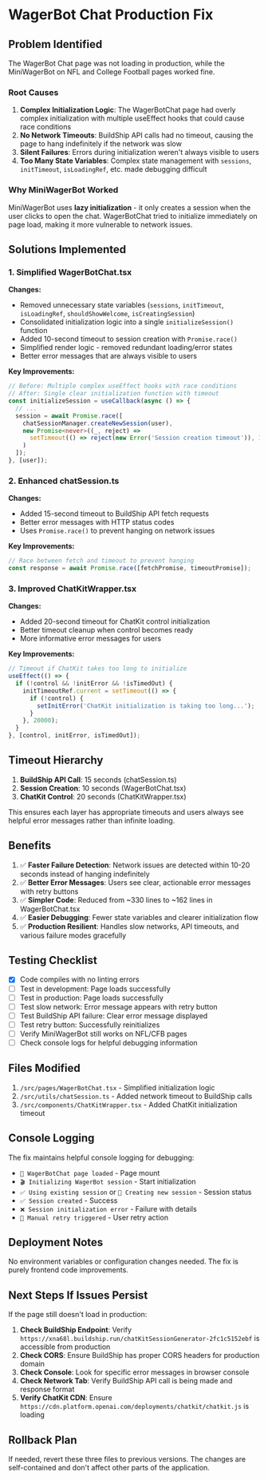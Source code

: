 # WagerBot Chat Production Fix

## Problem Identified

The WagerBot Chat page was not loading in production, while the MiniWagerBot on NFL and College Football pages worked fine.

### Root Causes

1. **Complex Initialization Logic**: The WagerBotChat page had overly complex initialization with multiple useEffect hooks that could cause race conditions
2. **No Network Timeouts**: BuildShip API calls had no timeout, causing the page to hang indefinitely if the network was slow
3. **Silent Failures**: Errors during initialization weren't always visible to users
4. **Too Many State Variables**: Complex state management with `sessions`, `initTimeout`, `isLoadingRef`, etc. made debugging difficult

### Why MiniWagerBot Worked

MiniWagerBot uses **lazy initialization** - it only creates a session when the user clicks to open the chat. WagerBotChat tried to initialize immediately on page load, making it more vulnerable to network issues.

## Solutions Implemented

### 1. Simplified WagerBotChat.tsx

**Changes:**
- Removed unnecessary state variables (`sessions`, `initTimeout`, `isLoadingRef`, `shouldShowWelcome`, `isCreatingSession`)
- Consolidated initialization logic into a single `initializeSession()` function
- Added 10-second timeout to session creation with `Promise.race()`
- Simplified render logic - removed redundant loading/error states
- Better error messages that are always visible to users

**Key Improvements:**
```typescript
// Before: Multiple complex useEffect hooks with race conditions
// After: Single clear initialization function with timeout
const initializeSession = useCallback(async () => {
  // ...
  session = await Promise.race([
    chatSessionManager.createNewSession(user),
    new Promise<never>((_, reject) => 
      setTimeout(() => reject(new Error('Session creation timeout')), 10000)
    )
  ]);
}, [user]);
```

### 2. Enhanced chatSession.ts

**Changes:**
- Added 15-second timeout to BuildShip API fetch requests
- Better error messages with HTTP status codes
- Uses `Promise.race()` to prevent hanging on network issues

**Key Improvements:**
```typescript
// Race between fetch and timeout to prevent hanging
const response = await Promise.race([fetchPromise, timeoutPromise]);
```

### 3. Improved ChatKitWrapper.tsx

**Changes:**
- Added 20-second timeout for ChatKit control initialization
- Better timeout cleanup when control becomes ready
- More informative error messages for users

**Key Improvements:**
```typescript
// Timeout if ChatKit takes too long to initialize
useEffect(() => {
  if (!control && !initError && !isTimedOut) {
    initTimeoutRef.current = setTimeout(() => {
      if (!control) {
        setInitError('ChatKit initialization is taking too long...');
      }
    }, 20000);
  }
}, [control, initError, isTimedOut]);
```

## Timeout Hierarchy

1. **BuildShip API Call**: 15 seconds (chatSession.ts)
2. **Session Creation**: 10 seconds (WagerBotChat.tsx)
3. **ChatKit Control**: 20 seconds (ChatKitWrapper.tsx)

This ensures each layer has appropriate timeouts and users always see helpful error messages rather than infinite loading.

## Benefits

1. ✅ **Faster Failure Detection**: Network issues are detected within 10-20 seconds instead of hanging indefinitely
2. ✅ **Better Error Messages**: Users see clear, actionable error messages with retry buttons
3. ✅ **Simpler Code**: Reduced from ~330 lines to ~162 lines in WagerBotChat.tsx
4. ✅ **Easier Debugging**: Fewer state variables and clearer initialization flow
5. ✅ **Production Resilient**: Handles slow networks, API timeouts, and various failure modes gracefully

## Testing Checklist

- [x] Code compiles with no linting errors
- [ ] Test in development: Page loads successfully
- [ ] Test in production: Page loads successfully
- [ ] Test slow network: Error message appears with retry button
- [ ] Test BuildShip API failure: Clear error message displayed
- [ ] Test retry button: Successfully reinitializes
- [ ] Verify MiniWagerBot still works on NFL/CFB pages
- [ ] Check console logs for helpful debugging information

## Files Modified

1. `/src/pages/WagerBotChat.tsx` - Simplified initialization logic
2. `/src/utils/chatSession.ts` - Added network timeout to BuildShip calls
3. `/src/components/ChatKitWrapper.tsx` - Added ChatKit initialization timeout

## Console Logging

The fix maintains helpful console logging for debugging:
- `🚀 WagerBotChat page loaded` - Page mount
- `🎬 Initializing WagerBot session` - Start initialization
- `✅ Using existing session` or `📝 Creating new session` - Session status
- `✅ Session created` - Success
- `❌ Session initialization error` - Failure with details
- `🔄 Manual retry triggered` - User retry action

## Deployment Notes

No environment variables or configuration changes needed. The fix is purely frontend code improvements.

## Next Steps If Issues Persist

If the page still doesn't load in production:

1. **Check BuildShip Endpoint**: Verify `https://xna68l.buildship.run/chatKitSessionGenerator-2fc1c5152ebf` is accessible from production
2. **Check CORS**: Ensure BuildShip has proper CORS headers for production domain
3. **Check Console**: Look for specific error messages in browser console
4. **Check Network Tab**: Verify BuildShip API call is being made and response format
5. **Verify ChatKit CDN**: Ensure `https://cdn.platform.openai.com/deployments/chatkit/chatkit.js` is loading

## Rollback Plan

If needed, revert these three files to previous versions. The changes are self-contained and don't affect other parts of the application.

